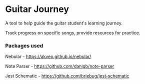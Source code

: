# Guitar Journey

A tool to help guide the guitar student's learning journey.

Track progress on specific songs, provide resources for practice.

### Packages used

Nebular - https://akveo.github.io/nebular/

Note Parser - https://github.com/danigb/note-parser

Jest Schematic - https://github.com/briebug/jest-schematic


